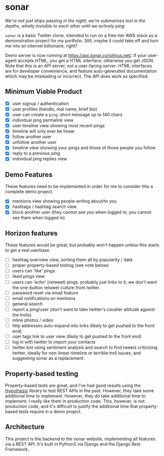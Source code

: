 # sonar

_We're not just ships passing in the night; we're submarines lost in the depths, wholly invisible to each other until we actively ping._

`sonar` is a basic Twitter clone, intended to run on a free-tier AWS stack as a demonstration project for my portfolio. Still, maybe it could take off and turn me into an internet billionaire, right?

Demo server is now running at <https://api.sonar.coriolinus.net/>. If your user-agent accepts HTML, you get a HTML interface; otherwise you get JSON. Note that this is an API server, not a user-facing server: HTML interfaces are for developer convenience, and feature auto-generated documentation which may be misleading or incorrect. The API does work as specified.

## Minimum Viable Product

- [X] user signup / authentication
- [X] user profiles (handle, real name, brief bio)
- [X] user can create a `ping`: short message up to 140 chars
- [X] individual ping permalink view
- [X] user timeline view showing most recent pings
- [X] timeline will only ever be linear
- [X] follow another user
- [X] unfollow another user
- [X] timeline view showing your pings and those of those people you follow
- [X] reply to a previous ping
- [X] individual ping replies view

## Demo Features

These features need to be implemented in order for me to consider this a complete demo project.

- [X] mentions view showing people writing about/to you
- [X] hashtags / hashtag search view
- [X] block another user (they cannot see you when logged in; you cannot see them when logged in)

## Horizon features

These features would be great, but probably won't happen unless this starts to get a real userbase.

- [ ] hashtag overview view, sorting them all by popularity / date
- [ ] proper property-based testing (see note below)
- [ ] users can 'like' pings
- [ ] liked pings view
- [ ] users can 'echo' (retweet) pings. probably just links to it; we don't want the one-button retweet culture from twitter.
- [ ] password reset via email feature
- [ ] email notifications on mentions
- [ ] general search
- [ ] report a ping/user (don't want to take twitter's cavalier attitude against the trolls)
- [ ] inline photos / video
- [ ] http addresses auto-expand into links (likely to get pushed to the front end)
- [ ] user tags link to user view (likely to get pushed to the front end)
- [ ] log in with twitter to import your contacts
- [ ] twitter bot using sentiment analysis and search to find tweets criticizing twitter, ideally for non-linear-timeline or terrible troll issues, and suggesting sonar as a replacement.

## Property-based testing

Property-based tests are great, and I've had good results using the [Hypothesis](https://hypothesis.readthedocs.io/en/latest/) library to test REST APIs in the past. However, they take some additional time to implement. However, they do take additional time to implement. I really like them in production code. This, however, is not production code, and it's difficult to justify the additional time that property-based tests require in a demo project.

## Architecture

This project is the backend to the sonar website, implementing all features via a REST API. It's built in Python3 via Django and the Django Rest Framework.
